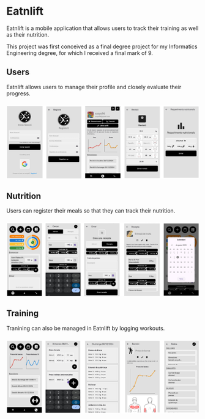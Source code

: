 # Eatnlift
Eatnlift is a mobile application that allows users to track their training as well as their nutrition.

This project was first conceived as a final degree project for my Informatics Engineering degree, for which I received a final mark of 9.

## Users
Eatnlift allows users to manage their profile and closely evaluate their progress.
###
![Users](https://github.com/Xasyo/Eatnlift/blob/d3d247ec8fe083a14bc6f7984b6366fea1448dfd/images/UserScreenshots.png)

## Nutrition
Users can register their meals so that they can track their nutrition.
###
![Nutrition](https://github.com/Xasyo/Eatnlift/blob/d3d247ec8fe083a14bc6f7984b6366fea1448dfd/images/NutritionScreenshots.png)

## Training
Tranining can also be managed in Eatnlift by logging workouts.
###
![Training](https://github.com/Xasyo/Eatnlift/blob/d3d247ec8fe083a14bc6f7984b6366fea1448dfd/images/TrainingScreenshots.png)
